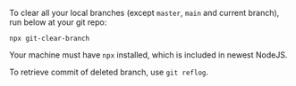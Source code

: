 To clear all your local branches (except `master`, `main` and current branch), run below at your git repo:

```
npx git-clear-branch
```

Your machine must have `npx` installed, which is included in newest NodeJS.

To retrieve commit of deleted branch, use `git reflog`.
